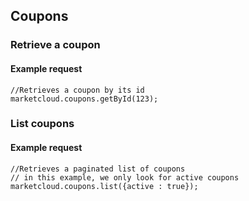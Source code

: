 <section class="resource">

## Coupons



### Retrieve a coupon

#### Example request

```
//Retrieves a coupon by its id
marketcloud.coupons.getById(123);

```



### List coupons

#### Example request

```
//Retrieves a paginated list of coupons
// in this example, we only look for active coupons
marketcloud.coupons.list({active : true});

```

</section>